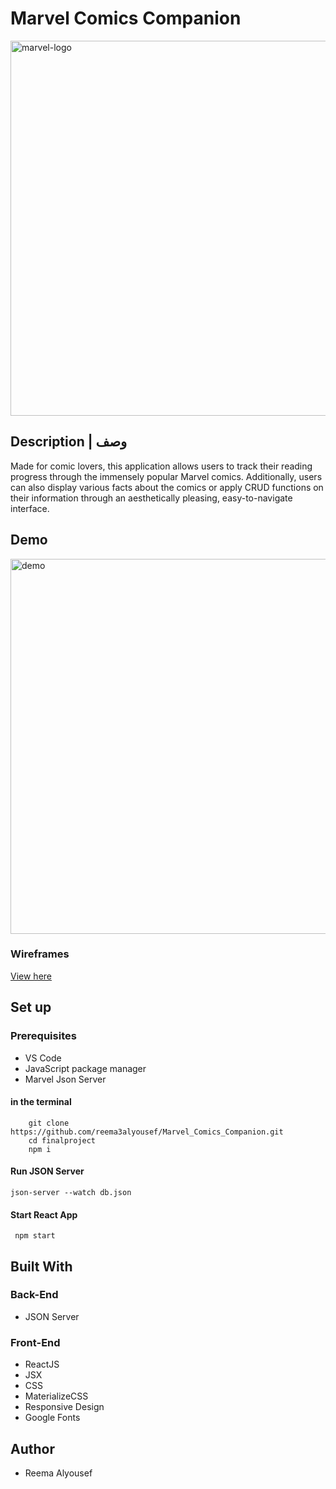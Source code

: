 # Marvel Comics Companion
<img src="https://upload.wikimedia.org/wikipedia/commons/thumb/b/b9/Marvel_Logo.svg/2560px-Marvel_Logo.svg.png" alt="marvel-logo" width=600>

## Description | وصف
Made for comic lovers, this application allows users to track their reading progress through the immensely popular Marvel comics. Additionally, users can also display various facts about the comics or apply CRUD functions on their information through an aesthetically pleasing, easy-to-navigate interface.

## Demo 
<img src="https://media2.giphy.com/media/yTKjh30w1WvJCLPetc/giphy.gif?cid=790b76118ab712bb88689719d8e574561256f38fd684adfb&rid=giphy.gif&ct=g" alt="demo" width=600>

### Wireframes
[View here](https://imgur.com/a/hRt4Syo "Wireframes")


## Set up  
### Prerequisites
- VS Code
- JavaScript package manager 
- Marvel Json Server

#### in the terminal
``` 
    git clone https://github.com/reema3alyousef/Marvel_Comics_Companion.git
    cd finalproject
    npm i 
```
#### Run JSON Server 
``` 
json-server --watch db.json 
```

#### Start React App
```
 npm start
```
## Built With
### Back-End    
- JSON Server

### Front-End
- ReactJS 
- JSX
- CSS
- MaterializeCSS
- Responsive Design
- Google Fonts

## Author
- Reema Alyousef
